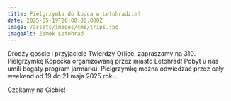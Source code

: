 ```yaml
---
title: Pielgrzymka do kopca w Letohradzie!
date: 2025-05-19T20:00:00.000Z
image: /assets/images/cms/trips.jpg
imageAlt: Zamek Letohrad
---
```

Drodzy goście i przyjaciele Twierdzy Orlice, zapraszamy na 310. Pielgrzymkę Kopečka organizowaną przez miasto Letohrad! Pobyt u nas umili bogaty program jarmarku. Pielgrzymkę można odwiedzać przez cały weekend od 19 do 21 maja 2025 roku.

Czekamy na Ciebie!
